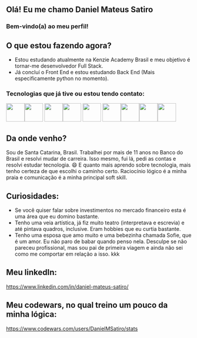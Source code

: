 ## Olá! Eu me chamo Daniel Mateus Satiro
### Bem-vindo(a) ao meu perfil!

## O que estou fazendo agora?
- Estou estudando atualmente na Kenzie Academy Brasil e meu objetivo é tornar-me desenvolvedor Full Stack.
- Já concluí o Front End e estou estudando Back End (Mais especificamente python no momento).

### Tecnologias que já tive ou estou tendo contato:
<img width=50 src="https://cdn.jsdelivr.net/gh/devicons/devicon/icons/git/git-plain-wordmark.svg" /><img width=50 src="https://cdn.jsdelivr.net/gh/devicons/devicon/icons/javascript/javascript-plain.svg" />
<img width=50 src="https://cdn.jsdelivr.net/gh/devicons/devicon/icons/react/react-original-wordmark.svg" /><img width=50 src="https://cdn.jsdelivr.net/gh/devicons/devicon/icons/materialui/materialui-original.svg" />
<img width=50 src="https://cdn.jsdelivr.net/gh/devicons/devicon/icons/redux/redux-original.svg" />
<img width=50 src="https://cdn.jsdelivr.net/gh/devicons/devicon/icons/typescript/typescript-original.svg" /><img height=50 src="https://cdn.jsdelivr.net/gh/devicons/devicon/icons/cucumber/cucumber-plain-wordmark.svg" /><img width=50 src="https://cdn.jsdelivr.net/gh/devicons/devicon/icons/nodejs/nodejs-plain-wordmark.svg" /><img width=50 src="https://cdn.jsdelivr.net/gh/devicons/devicon/icons/python/python-plain-wordmark.svg" />

## Da onde venho?
Sou de Santa Catarina, Brasil. Trabalhei por mais de 11 anos no Banco do Brasil e resolvi mudar de carreira. Isso mesmo, fui lá, pedi as contas e resolvi estudar tecnologia. 😄 E quanto mais aprendo sobre tecnologia, mais tenho certeza de que escolhi o caminho certo. Raciocínio lógico é a minha praia e comunicação é a minha principal soft skill.

## Curiosidades:
- Se você quiser falar sobre investimentos no mercado financeiro esta é uma área que eu domino bastante.
- Tenho uma veia artística, já fiz muito teatro (interpretava e escrevia) e até pintava quadros, inclusive. Eram hobbies que eu curtia bastante.
- Tenho uma esposa que amo muito e uma bebezinha chamada Sofie, que é um amor. Eu não paro de babar quando penso nela. Desculpe se não pareceu profissional, mas sou pai de primeira viagem e ainda não sei como me comportar em relação a isso. kkk

## Meu linkedIn:
https://www.linkedin.com/in/daniel-mateus-satiro/

## Meu codewars, no qual treino um pouco da minha lógica:
https://www.codewars.com/users/DanielMSatiro/stats
